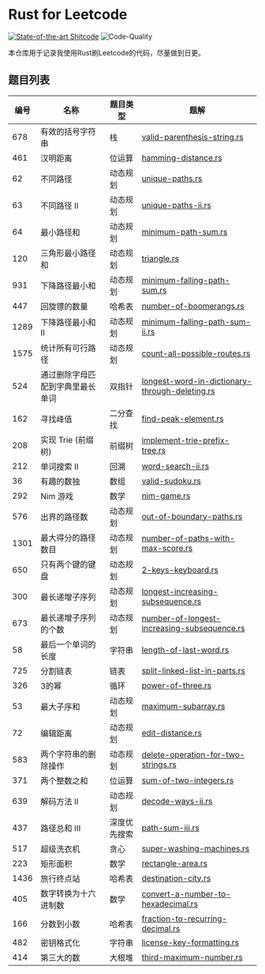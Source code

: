 # Rust for Leetcode

[![State-of-the-art Shitcode](https://img.shields.io/static/v1?label=State-of-the-art&message=Shitcode&color=7B5804)](https://github.com/trekhleb/state-of-the-art-shitcode) ![Code-Quality](https://img.shields.io/badge/Code%20Quality-D-red)

本仓库用于记录我使用Rust刷Leetcode的代码，尽量做到日更。

## 题目列表

| 编号 | 名称                             | 题目类型     | 题解                                                         |
| ---- | -------------------------------- | ------------ | ------------------------------------------------------------ |
| 678  | 有效的括号字符串                 | 栈           | [valid-parenthesis-string.rs](/solutions/valid-parenthesis-string.rs) |
| 461  | 汉明距离                         | 位运算       | [hamming-distance.rs](/solutions/hamming-distance.rs)        |
| 62   | 不同路径                         | 动态规划     | [unique-paths.rs](/solutions/unique-paths.rs)                |
| 63   | 不同路径 II                      | 动态规划     | [unique-paths-ii.rs](/solutions/unique-paths-ii.rs)          |
| 64   | 最小路径和                       | 动态规划     | [minimum-path-sum.rs](/solutions/minimum-path-sum.rs)        |
| 120  | 三角形最小路径和                 | 动态规划     | [triangle.rs](/solutions/triangle.rs)                        |
| 931  | 下降路径最小和                   | 动态规划     | [minimum-falling-path-sum.rs](/solutions/minimum-falling-path-sum.rs) |
| 447  | 回旋镖的数量                     | 哈希表       | [number-of-boomerangs.rs](/solutions/number-of-boomerangs.rs) |
| 1289 | 下降路径最小和  II               | 动态规划     | [minimum-falling-path-sum-ii.rs](/solutions/minimum-falling-path-sum-ii.rs) |
| 1575 | 统计所有可行路径                 | 动态规划     | [count-all-possible-routes.rs](/solutions/count-all-possible-routes.rs) |
| 524  | 通过删除字母匹配到字典里最长单词 | 双指针       | [longest-word-in-dictionary-through-deleting.rs](/solutions/longest-word-in-dictionary-through-deleting.rs) |
| 162  | 寻找峰值                         | 二分查找     | [find-peak-element.rs](/solutions/find-peak-element.rs)      |
| 208  | 实现 Trie (前缀树)               | 前缀树       | [implement-trie-prefix-tree.rs](/solutions/implement-trie-prefix-tree.rs) |
| 212  | 单词搜索 II                      | 回溯         | [word-search-ii.rs](/solutions/word-search-ii.rs)            |
| 36   | 有趣的数独                       | 数组         | [valid-sudoku.rs](/solutions/valid-sudoku.rs)                |
| 292  | Nim 游戏                         | 数学         | [nim-game.rs](/solutions/nim-game.rs)                        |
| 576  | 出界的路径数                     | 动态规划     | [out-of-boundary-paths.rs](/solutions/out-of-boundary-paths.rs) |
| 1301 | 最大得分的路径数目               | 动态规划     | [number-of-paths-with-max-score.rs](/solutions/number-of-paths-with-max-score.rs) |
| 650  | 只有两个键的键盘                 | 动态规划     | [2-keys-keyboard.rs](/solutions/2-keys-keyboard.rs)          |
| 300  | 最长递增子序列                   | 动态规划     | [longest-increasing-subsequence.rs](/solutions/longest-increasing-subsequence.rs) |
| 673  | 最长递增子序列的个数             | 动态规划     | [number-of-longest-increasing-subsequence.rs](/solutions/number-of-longest-increasing-subsequence.rs) |
| 58   | 最后一个单词的长度               | 字符串       | [length-of-last-word.rs](/solutions/length-of-last-word.rs)  |
| 725  | 分割链表                         | 链表         | [split-linked-list-in-parts.rs](/solutions/split-linked-list-in-parts.rs) |
| 326  | 3的幂                            | 循环         | [power-of-three.rs](/solutions/power-of-three.rs)            |
| 53   | 最大子序和                       | 动态规划     | [maximum-subarray.rs](/solutions/maximum-subarray.rs)        |
| 72   | 编辑距离                         | 动态规划     | [edit-distance.rs](/solutions/edit-distance.rs)              |
| 583  | 两个字符串的删除操作             | 动态规划     | [delete-operation-for-two-strings.rs](/solutions/delete-operation-for-two-strings.rs) |
| 371  | 两个整数之和                     | 位运算       | [sum-of-two-integers.rs](/solutions/sum-of-two-integers.rs)  |
| 639  | 解码方法 II                      | 动态规划     | [decode-ways-ii.rs](/solutions/decode-ways-ii.rs)            |
| 437  | 路径总和 III                     | 深度优先搜索 | [path-sum-iii.rs](/solutions/path-sum-iii.rs)                |
| 517  | 超级洗衣机                       | 贪心         | [super-washing-machines.rs](/solutions/super-washing-machines.rs) |
| 223  | 矩形面积                         | 数学         | [rectangle-area.rs](/solutions/rectangle-area.rs)            |
| 1436 | 旅行终点站                       | 哈希表       | [destination-city.rs](/solutions/destination-city.rs)        |
| 405  | 数字转换为十六进制数             | 数学         | [convert-a-number-to-hexadecimal.rs](/solutions/convert-a-number-to-hexadecimal.rs) |
| 166  | 分数到小数                       | 哈希表       | [fraction-to-recurring-decimal.rs](/solutions/fraction-to-recurring-decimal.rs) |
| 482  | 密钥格式化                       | 字符串       | [license-key-formatting.rs](/solutions/license-key-formatting.rs) |
| 414  | 第三大的数                       | 大根堆       | [third-maximum-number.rs](/solutions/third-maximum-number.rs) |

